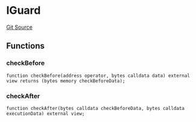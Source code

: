 # IGuard
[Git Source](https://github.com/0xStation/0xrails/blob/7b2d3363f0d5023623fd16114b60a38cf52ce246/src/guard/interface/IGuard.sol)


## Functions
### checkBefore


```solidity
function checkBefore(address operator, bytes calldata data) external view returns (bytes memory checkBeforeData);
```

### checkAfter


```solidity
function checkAfter(bytes calldata checkBeforeData, bytes calldata executionData) external view;
```

